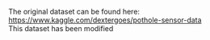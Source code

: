 The original dataset can be found here: https://www.kaggle.com/dextergoes/pothole-sensor-data<br />
This dataset has been modified<br />  